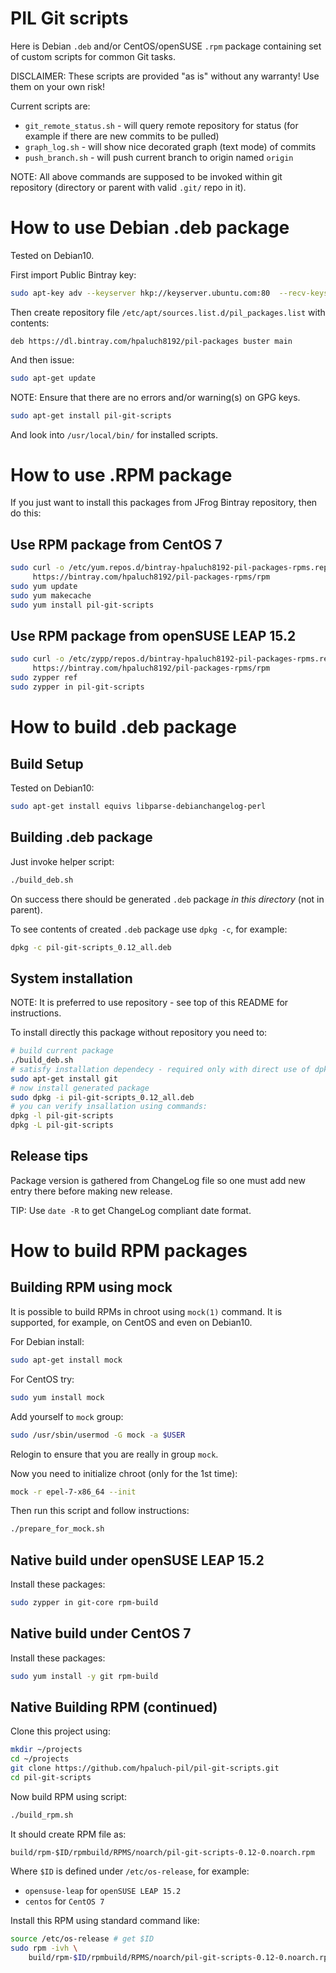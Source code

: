 # PIL Git scripts

Here is Debian `.deb` and/or CentOS/openSUSE `.rpm` package
containing set of custom scripts for common Git tasks.

DISCLAIMER: These scripts are provided "as is" without any warranty! Use them on
your own risk!

Current scripts are:
- `git_remote_status.sh` - will query remote repository for status (for example if there are new commits to be pulled)
- `graph_log.sh` - will show nice decorated graph (text mode) of commits
- `push_branch.sh` - will push current branch to origin named `origin`

NOTE: All above commands are supposed to be invoked within git repository
(directory or parent with valid `.git/` repo in it).

# How to use Debian .deb package

Tested on Debian10.


First import Public Bintray key:

```bash
sudo apt-key adv --keyserver hkp://keyserver.ubuntu.com:80  --recv-keys 379CE192D401AB61
```

Then create repository
file `/etc/apt/sources.list.d/pil_packages.list` with contents:

```
deb https://dl.bintray.com/hpaluch8192/pil-packages buster main
```

And then issue:

```bash
sudo apt-get update
```
NOTE: Ensure that there are no errors and/or warning(s) on GPG keys.

```bash
sudo apt-get install pil-git-scripts
```
And look into `/usr/local/bin/` for installed scripts.

# How to use .RPM package

If you just want to install this packages from JFrog Bintray repository,
then do this:

## Use RPM package from CentOS 7

```bash
sudo curl -o /etc/yum.repos.d/bintray-hpaluch8192-pil-packages-rpms.repo \
     https://bintray.com/hpaluch8192/pil-packages-rpms/rpm
sudo yum update
sudo yum makecache
sudo yum install pil-git-scripts
```

## Use RPM package from openSUSE LEAP 15.2

```bash
sudo curl -o /etc/zypp/repos.d/bintray-hpaluch8192-pil-packages-rpms.repo \
     https://bintray.com/hpaluch8192/pil-packages-rpms/rpm
sudo zypper ref
sudo zypper in pil-git-scripts
```

# How to build .deb package

## Build Setup
Tested on Debian10:

```bash
sudo apt-get install equivs libparse-debianchangelog-perl
```

## Building .deb package

Just invoke helper script:

```bash
./build_deb.sh
```

On success there should be generated `.deb` package *in this directory*
(not in parent).

To see contents of created `.deb` package use `dpkg -c`, for example:

```bash
dpkg -c pil-git-scripts_0.12_all.deb
```

## System installation

NOTE: It is preferred to use repository - see top of this README
for instructions.

To install directly this package without repository you need to:

```bash
# build current package
./build_deb.sh
# satisfy installation dependecy - required only with direct use of dpkg
sudo apt-get install git
# now install generated package
sudo dpkg -i pil-git-scripts_0.12_all.deb
# you can verify insallation using commands:
dpkg -l pil-git-scripts
dpkg -L pil-git-scripts
```

## Release tips

Package version is gathered from ChangeLog file so one must add
new entry there before making new release.

TIP: Use `date -R` to get ChangeLog compliant date format.


# How to build RPM packages

## Building RPM using mock

It is possible to build RPMs in chroot using `mock(1)` command. It is
supported, for example, on CentOS and even on Debian10.


For Debian install:

```bash
sudo apt-get install mock
```

For CentOS try:

```bash
sudo yum install mock
```

Add yourself to `mock` group:
```bash
sudo /usr/sbin/usermod -G mock -a $USER
```
Relogin to ensure that you are really in group `mock`.

Now you need to initialize chroot (only for the 1st time):
```bash
mock -r epel-7-x86_64 --init
```
Then run this script and follow instructions:
```bash
./prepare_for_mock.sh
```

## Native build under openSUSE LEAP 15.2

Install these packages:

```bash
sudo zypper in git-core rpm-build
```

## Native build under CentOS 7

Install these packages:

```bash
sudo yum install -y git rpm-build
```

## Native Building RPM (continued)

Clone this project using:

```bash
mkdir ~/projects
cd ~/projects
git clone https://github.com/hpaluch-pil/pil-git-scripts.git
cd pil-git-scripts
```

Now build RPM using script:
```bash
./build_rpm.sh
```

It should create RPM file as:

```
build/rpm-$ID/rpmbuild/RPMS/noarch/pil-git-scripts-0.12-0.noarch.rpm
```

Where `$ID` is defined under `/etc/os-release`, for example:

* `opensuse-leap` for `openSUSE LEAP 15.2`
* `centos` for `CentOS 7`


Install this RPM using standard command like:

```bash
source /etc/os-release # get $ID
sudo rpm -ivh \
	build/rpm-$ID/rpmbuild/RPMS/noarch/pil-git-scripts-0.12-0.noarch.rpm
```

